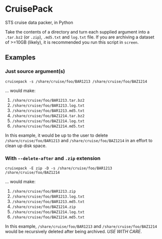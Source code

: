 # CruisePack
STS cruise data packer, in Python

Take the contents of a directory and turn each supplied argument
into a `.tar.bz2` (or `.zip`), `.md5.txt` and `log.txt` file. If
you are archiving a dataset of >=10GB (likely), it is recommended you
run this script in `screen`.

## Examples

### Just source argument(s)
 ```
cruisepack -s /share/cruise/foo/BAR1213 /share/cruise/foo/BAZ1214
```
   ... would make:
1. `/share/cruise/foo/BAR1213.tar.bz2`
2. `/share/cruise/foo/BAR1213.log.txt`
3. `/share/cruise/foo/BAR1213.md5.txt`
4. `/share/cruise/foo/BAZ1214.tar.bz2`
5. `/share/cruise/foo/BAZ1214.log.txt`
6. `/share/cruise/foo/BAZ1214.md5.txt`

In this example, it would be up to the user to delete
`/share/cruise/foo/BAR1213` and `/share/cruise/foo/BAZ1214` in an
effort to clean up disk space.

### With `--delete-after` and `.zip` extension
 ```
cruisepack -E zip -D -s /share/cruise/foo/BAR1213 /share/cruise/foo/BAZ1214
```
   ... would make:
1. `/share/cruise/foo/BAR1213.zip`
2. `/share/cruise/foo/BAR1213.log.txt`
3. `/share/cruise/foo/BAR1213.md5.txt`
4. `/share/cruise/foo/BAZ1214.zip`
5. `/share/cruise/foo/BAZ1214.log.txt`
6. `/share/cruise/foo/BAZ1214.md5.txt`

In this example, `/share/cruise/foo/BAR1213` and
`/share/cruise/foo/BAZ1214` would be recursively deleted after being
archived. *USE WITH CARE*.
